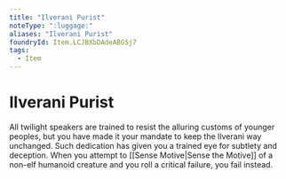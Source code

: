 ```yaml
---
title: "Ilverani Purist"
noteType: ":luggage:"
aliases: "Ilverani Purist"
foundryId: Item.LCJBXbDAdeABGSj7
tags:
  - Item
---
```


# Ilverani Purist

All twilight speakers are trained to resist the alluring customs of younger peoples, but you have made it your mandate to keep the Ilverani way unchanged. Such dedication has given you a trained eye for subtlety and deception. When you attempt to [[Sense Motive|Sense the Motive]] of a non-elf humanoid creature and you roll a critical failure, you fail instead.
